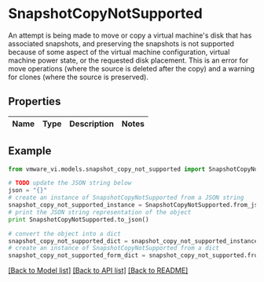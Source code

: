 # SnapshotCopyNotSupported

An attempt is being made to move or copy a virtual machine's disk that has associated snapshots, and preserving the snapshots is not supported because of some aspect of the virtual machine configuration, virtual machine power state, or the requested disk placement.  This is an error for move operations (where the source is deleted after the copy) and a warning for clones (where the source is preserved). 

## Properties
Name | Type | Description | Notes
------------ | ------------- | ------------- | -------------

## Example

```python
from vmware_vi.models.snapshot_copy_not_supported import SnapshotCopyNotSupported

# TODO update the JSON string below
json = "{}"
# create an instance of SnapshotCopyNotSupported from a JSON string
snapshot_copy_not_supported_instance = SnapshotCopyNotSupported.from_json(json)
# print the JSON string representation of the object
print SnapshotCopyNotSupported.to_json()

# convert the object into a dict
snapshot_copy_not_supported_dict = snapshot_copy_not_supported_instance.to_dict()
# create an instance of SnapshotCopyNotSupported from a dict
snapshot_copy_not_supported_form_dict = snapshot_copy_not_supported.from_dict(snapshot_copy_not_supported_dict)
```
[[Back to Model list]](../README.md#documentation-for-models) [[Back to API list]](../README.md#documentation-for-api-endpoints) [[Back to README]](../README.md)


